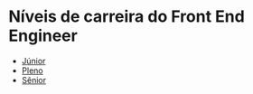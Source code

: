 # Níveis de carreira do Front End Engineer

* [Júnior](./junior.md)
* [Pleno](./pleno.md)
* [Sênior](./senior.md)
